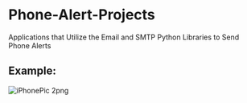 # Phone-Alert-Projects
Applications that Utilize the Email and SMTP Python Libraries to Send Phone Alerts

## Example:

![iPhonePic 2png](https://user-images.githubusercontent.com/120439586/209910246-e5fc82de-2c06-49fe-a34c-ccb92375353d.png)


